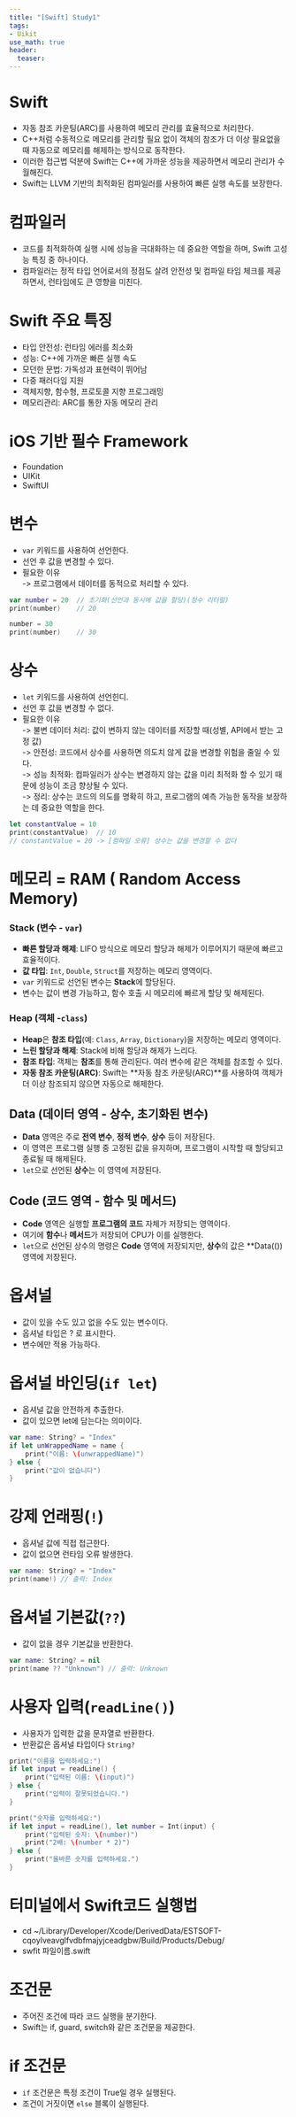 ```yaml
---
title: "[Swift] Study1"
tags: 
- Uikit
use_math: true
header: 
  teaser: 
---
```


# Swift
- 자동 참조 카운팅(ARC)를 사용하여 메모리 관리를 효율적으로 처리한다.
- C++처럼 수동적으로 메모리를 관리할 필요 없이 객체의 참조가 더 이상 필요없을 때 자동으로 메모리를 해제하는 방식으로 동작한다.
- 이러한 접근법 덕분에 Swift는 C++에 가까운 성능을 제공하면서 메모리 관리가 수월해진다.
- Swift는 LLVM 기반의 최적화된 컴파일러를 사용하여 빠른 실행 속도를 보장한다.

# 컴파일러
- 코드를 최적화하여 실행 시에 성능을 극대화하는 데 중요한 역할을 하며, Swift 고성능 특징 중 하나이다.
- 컴파일러는 정적 타입 언어로서의 정점도 살려 안전성 및 컴파일 타임 체크를 제공하면서, 런타임에도 큰 영향을 미친다.

# Swift 주요 특징
- 타입 안전성: 런타임 에러를 최소화
- 성능: C++에 가까운 빠른 실행 속도
- 모던한 문법: 가독성과 표현력이 뛰어남
- 다중 패러다임 지원
- 객체지향, 함수형, 프로토콜 지향 프로그래밍
- 메모리관리: ARC를 통한 자동 메모리 관리

# iOS 기반 필수 Framework
- Foundation
- UIKit
- SwiftUI

# 변수
- `var` 키워드를 사용하여 선언한다.
- 선언 후 값을 변경할 수 있다.
- 필요한 이유  
-> 프로그램에서 데이터를 동적으로 처리할 수 있다.  

```swift
var number = 20  // 초기화(선언과 동시에 값을 할당)(정수 리터럴)
print(number)    // 20

number = 30
print(number)    // 30
```  

# 상수
- `let` 키워드를 사용하여 선언힌디.
- 선언 후 값을 변경할 수 없다.
- 필요한 이유  
-> 불변 데이터 처리: 값이 변하지 않는 데이터를 저장할 때(성별, API에서 받는 고정 값)  
-> 안전성: 코드에서 상수를 사용하면 의도치 않게 값을 변경할 위험을 줄일 수 있다.  
-> 성능 최적화: 컴파일러가 상수는 변경하지 않는 값을 미리 최적화 할 수 있기 때문에 성능이 조금 향상될 수 있다.  
-> 정리: 상수는 코드의 의도를 명확히 하고, 프로그램의 예측 가능한 동작을 보장하는 데 중요한 역할을 한다.  
```swift
let constantValue = 10
print(constantValue)  // 10
// constantValue = 20 -> [컴파일 오류] 상수는 값을 변경할 수 없다
```

<!-- # Model
- 폭포수
    
    특징: 순차적이고 계획적인 개발 방식
    
    장점: 계획이 명확하고 예측 가능, 문서화가 잘 되어있음
    
    단점: 요구사항 변경 어려움, 유연성이 부족
    
- 애자일(빨리 만들 때)
    
    특징: 반복적이고 유연한 개발 방식
    
    장점: 빠른 피드백, 변화에 유연함, 고객과의 협업 강조
    
    단점: 요구사항 변경 어려움, 유연성이 부족
    
- 스크럼
    
    특징: 애자일을 구현하는 프레임워크, 스프린트 기반으로 팀워크 강조
    
    장점: 반복적인 점진적 개발, 팀원들의 자율성과 협업 강조
    
    단점: 경험 많은 팀 필요, 스크럼 마스터와 제품 책임자의 역활 중요 -->

# 메모리 = RAM ( Random Access Memory)
### **Stack** (변수 - `var`)
- **빠른 할당과 해제**: LIFO 방식으로 메모리 할당과 해제가 이루어지기 때문에 빠르고 효율적이다.
- **값 타입**: `Int`, `Double`, `Struct`를 저장하는 메모리 영역이다.
- `var` 키워드로 선언된 변수는 **Stack**에 할당된다.
- 변수는 값이 변경 가능하고, 함수 호출 시 메모리에 빠르게 할당 및 해제된다.

### **Heap** (객체 -`class`)
- **Heap**은 **참조 타입**(예: `Class`, `Array`, `Dictionary`)을 저장하는 메모리 영역이다.
- **느린 할당과 해제**: Stack에 비해 할당과 해제가 느리다.
- **참조 타입**: 객체는 **참조**를 통해 관리된다. 여러 변수에 같은 객체를 참조할 수 있다.
- **자동 참조 카운팅(ARC)**: Swift는 **자동 참조 카운팅(ARC)**를 사용하여 객체가 더 이상 참조되지 않으면 자동으로 해제한다.

## **Data** (데이터 영역 - 상수, 초기화된 변수)
- **Data** 영역은 주로 **전역 변수**, **정적 변수**, **상수** 등이 저장된다.
- 이 영역은 프로그램 실행 중 고정된 값을 유지하며, 프로그램이 시작할 때 할당되고 종료될 때 해제된다.
- `let`으로 선언된 **상수**는 이 영역에 저장된다.

## **Code** (코드 영역 - 함수 및 메서드)
- **Code** 영역은 실행할 **프로그램의 코드** 자체가 저장되는 영역이다.
- 여기에 **함수**나 **메서드**가 저장되어 CPU가 이를 실행한다.
- `let`으로 선언된 상수의 명령은 **Code** 영역에 저장되지만, **상수**의 값은 **Data(()) 영역에 저장된다.

# 옵셔널
- 값이 있을 수도 있고 없을 수도 있는 변수이다.
- 옵셔널 타입은 ? 로 표시한다.
- 변수에만 적용 가능하다.

# 옵셔널 바인딩(`if let`)
- 옵셔널 값을 안전하게 추출한다.
- 값이 있으면 let에 담는다는 의미이다.
```swift
var name: String? = "Index"
if let unWrappedName = name {
    print("이름: \(unwrappedName)")
} else {
    print("값이 없습니다")
}
```

# 강제 언래핑(`!`)
- 옵셔널 값에 직접 접근한다.
- 값이 없으면 런타임 오류 발생한다.
```swift
var name: String? = "Index"
print(name!) // 출력: Index
```

# 옵셔널 기본값(`??`)
- 값이 없을 경우 기본값을 반환한다.
```swift
var name: String? = nil
print(name ?? "Unknown") // 출력: Unknown
```

# 사용자 입력(`readLine()`)
- 사용자가 입력한 값을 문자열로 반환한다.
- 반환값은 옵셔널 타입이다 `String?`   

```swift
print("이름을 입력하세요:")
if let input = readLine() {
    print("입력된 이름: \(input)")
} else {
    print("입력이 잘못되었습니다.")
}

print("숫자를 입력하세요:")
if let input = readLine(), let number = Int(input) {
    print("입력된 숫자: \(number)")
    print("2배: \(number * 2)")
} else {
    print("올바른 숫자를 입력하세요.")
}
```  

# 터미널에서 Swift코드 실행법
- cd ~/Library/Developer/Xcode/DerivedData/ESTSOFT-cqoylveavglfvdbfmajyjceadgbw/Build/Products/Debug/
- swfit 파일이름.swift

# 조건문
- 주어진 조건에 따라 코드 실행을 분기한다.
- Swift는 if, guard, switch와 같은 조건문을 제공한다.

# if 조건문
- `if` 조건문은 특정 조건이 True일 경우 실행된다.
- 조건이 거짓이면 `else` 블록이 실행된다.


<!-- 
# 예시
- URLSession.shared.dataTask { }를 사용하면 completion()을 써야하고 class - delegate를 적용하는 상황들이 직관적이지 않고  
조금만 복잡해져도 스파게티 코드가 될 수 있다.

![alt text](/assets/img/Combine.png)



 Combine은 정리하자면  
 Publisher라는 이벤트 반응 전송기계  
 Subscriber라는 이벤트 수집기계  
 이 두개를 연결해주는 프레임워크이다.  
   

Subscriber 는 Publisher 에게 데이터를 받기만 하는 일방향적 관계이며,  
Subscriber 가 Publisher 에게 요청할 수 있는것은 데이터를 달라는 요청만 할 수 있다.
<br/><br/>
  
  
Publisher 는 Subscriber 에게 데이터를 전달할 때, 바로 전달할 수도 있지만  
Operator 를 활용해서, 데이터를 가공해서 줄 수 있다.
<br/><br/>
  
Operator 는 Swift 에서 일상적으로 쓰는 메소드들인  
map, flatMap, compactMap, filter 등의 이름을 따서 만든 메소드들로, 이름과 유사한 기능들을 제공한다.
<br/><br/>

더 쉽게 말하자면  
Publisher 는 데이터를 전송만 담당,  
Subscriber 는 데이터 수신만 담당  
Operator 는 Publisher 가 데이터 전송할 때, 중간에 수정하는 역할이다.
<br/><br/>
  


# 코드 예시

```swift
import UIKit
import Combine

// publisher 생성: [1, 2, 3]이라는 이벤트를 즉각적으로 보내겠다
var myIntArrayPublisher: Publishers.Sequence<[Int], Never> = [1, 2, 3].publisher

// 퍼블리셔에 대한 구독을 시작한다.
// 'sink' 메서드를 사용하여 퍼블리셔의 값을 수신하고 처리한다
myIntArrayPublisher.sink(receiveCompletion: { completion in
    switch completion {
    case .finished:
        print("완료")
    case .failure(let error):
        print("error: \(error)")
    }
}, receiveValue: { receivedValue in
     print("값을 받았다: \(receivedValue)")
})
``` -->